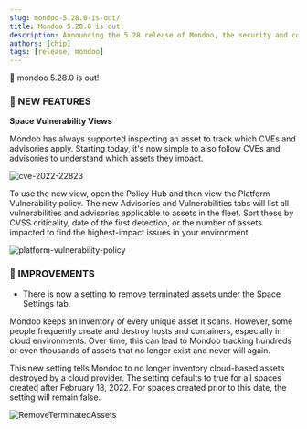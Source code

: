 ```yaml
---
slug: mondoo-5.28.0-is-out/
title: Mondoo 5.28.0 is out!
description: Announcing the 5.28 release of Mondoo, the security and compliance platform that prioritizes risks that matter most in your infrastructure.
authors: [chip]
tags: [release, mondoo]
---
```


🥳 mondoo 5.28.0 is out!

### 🎉 NEW FEATURES

**Space Vulnerability Views**

Mondoo has always supported inspecting an asset to track which CVEs and advisories apply. Starting today, it's now simple to also follow CVEs and advisories to understand which assets they impact.

![cve-2022-22823](/img/releases/2022-02-23-mondoo-5.28.0-is-out/cve-2022-22823.png)

To use the new view, open the Policy Hub and then view the Platform Vulnerability policy. The new Advisories and Vulnerabilities tabs will list all vulnerabilities and advisories applicable to assets in the fleet. Sort these by CVSS criticality, date of the first detection, or the number of assets impacted to find the highest-impact issues in your environment.

![platform-vulnerability-policy](/img/releases/2022-02-23-mondoo-5.28.0-is-out/platform-vulnerability-policy.png)

### 🧹 IMPROVEMENTS

- There is now a setting to remove terminated assets under the Space Settings tab.

Mondoo keeps an inventory of every unique asset it scans. However, some people frequently create and destroy hosts and containers, especially in cloud environments. Over time, this can lead to Mondoo tracking hundreds or even thousands of assets that no longer exist and never will again.

This new setting tells Mondoo to no longer inventory cloud-based assets destroyed by a cloud provider. The setting defaults to true for all spaces created after February 18, 2022. For spaces created prior to this date, the setting will remain false.

![RemoveTerminatedAssets](/img/releases/2022-02-23-mondoo-5.28.0-is-out/remove-terminated-assets.png)
